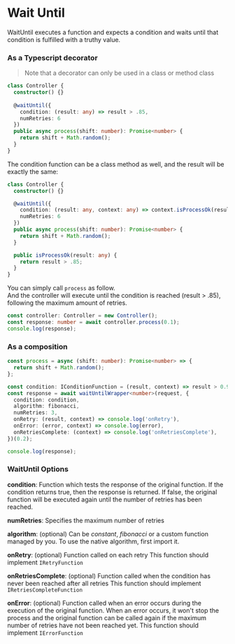 # Wait Until

WaitUntil executes a function and expects a condition and waits until that condition is fulfilled with a truthy value.


### As a Typescript decorator

> Note that a decorator can only be used in a class or method class

```typescript
class Controller {
  constructor() {}
  
  @waitUntil({
    condition: (result: any) => result > .85,
    numRetries: 6
  })
  public async process(shift: number): Promise<number> {
    return shift + Math.random();
  }
}
```
  
  
The condition function can be a class method as well, and the result will be exactly the same:
```typescript
class Controller {
  constructor() {}

  @waitUntil({
    condition: (result: any, context: any) => context.isProcessOk(result),
    numRetries: 6
  })
  public async process(shift: number): Promise<number> {
    return shift + Math.random();
  }

  public isProcessOk(result: any) {
    return result > .85;
  }
}
```

You can simply call `process` as follow.  
And the controller will execute until the condition is reached (result > .85), following the maximum amount of retries.
```typescript
const controller: Controller = new Controller();
const response: number = await controller.process(0.1);
console.log(response);
```

### As a composition

```typescript
const process = async (shift: number): Promise<number> => {
  return shift + Math.random();
};

const condition: IConditionFunction = (result, context) => result > 0.9;
const response = await waitUntilWrapper<number>(request, {
  condition: condition,
  algorithm: fibonacci,
  numRetries: 3,
  onRetry: (result, context) => console.log('onRetry'),
  onError: (error, context) => console.log(error),
  onRetriesComplete: (context) => console.log('onRetriesComplete'),
})(0.2);

console.log(response);
```

### WaitUntil Options

**condition**: 
Function which tests the response of the original function. 
If the condition returns true, then the response is returned. If false, the original function will be executed again until the number of retries has been reached.

**numRetries**:
Specifies the maximum number of retries

**algorithm**: (optional)
Can be _constant_, _fibonacci_ or a custom function managed by you.
To use the native algorithm, first import it. 

**onRetry**: (optional)
Function called on each retry
This function should implement `IRetryFunction`

**onRetriesComplete**: (optional)
Function called when the condition has never been reached after all retries
This function should implement `IRetriesCompleteFunction`

**onError**: (optional)
Function called when an error occurs during the execution of the original function. 
When an error occurs, it won't stop the process and the original function can be called again if the maximum number of retries have not been reached yet.
This function should implement `IErrorFunction`

